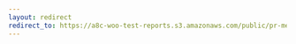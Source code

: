 ```yaml
---
layout: redirect
redirect_to: https://a8c-woo-test-reports.s3.amazonaws.com/public/pr-merge/38343/e2e/index.html
---
```

